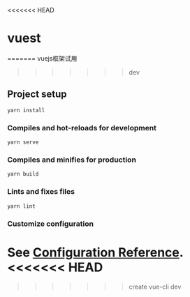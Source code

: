<<<<<<< HEAD
# vuest
=======
vuejs框架试用
>>>>>>> dev

## Project setup
```
yarn install
```

### Compiles and hot-reloads for development
```
yarn serve
```

### Compiles and minifies for production
```
yarn build
```

### Lints and fixes files
```
yarn lint
```

### Customize configuration
See [Configuration Reference](https://cli.vuejs.org/config/).
<<<<<<< HEAD
=======
>>>>>>> create vue-cli
>>>>>>> dev
